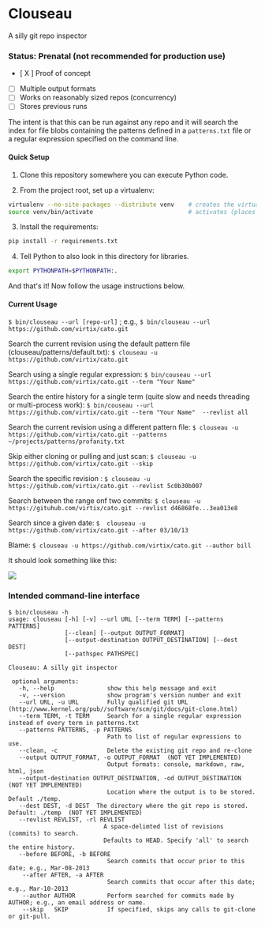 # Clouseau

A silly git repo inspector

### Status: Prenatal (not recommended for production use)

- [ X ] Proof of concept
- [ ] Multiple output formats
- [ ] Works on reasonably sized repos (concurrency)
- [ ] Stores previous runs

The intent is that this can be run against any repo and it will search the index for 
file blobs containing the patterns defined in a ```patterns.txt``` file or a regular expression 
specified on the command line.


#### Quick Setup

1. Clone this repository somewhere you can execute Python code.

2. From the project root, set up a virtualenv:

```sh
virtualenv --no-site-packages --distribute venv    # creates the virtualenv named "venv"
source venv/bin/activate                           # activates (places you in) the virtualenv
```

3. Install the requirements:

```sh
pip install -r requirements.txt
```

4. Tell Python to also look in this directory for libraries.

```sh
export PYTHONPATH=$PYTHONPATH:.
```

And that's it! Now follow the usage instructions below.


#### Current Usage

```$ bin/clouseau --url [repo-url]``` ; e.g., ```$ bin/clouseau --url https://github.com/virtix/cato.git``` 

Search the current revision using the default pattern file (clouseau/patterns/default.txt):
```$ clouseau -u https://github.com/virtix/cato.git```

Search using a single regular expression:
```$ bin/couseau --url https://github.com/virtix/cato.git --term "Your Name"```

Search the entire history for a single term (quite slow and needs threading or multi-process work):
```$ bin/couseau --url https://github.com/virtix/cato.git --term "Your Name"  --revlist all```

Search the current revision using a different pattern file:
```$ clouseau -u https://github.com/virtix/cato.git --patterns ~/projects/patterns/profanity.txt```

Skip either cloning or pulling and just scan:
```$ clouseau -u https://github.com/virtix/cato.git --skip```

Search the specific revision :
```$ clouseau -u https://github.com/virtix/cato.git --revlist 5c0b30b007```

Search between the range onf two commits:
```$ clouseau -u https://gituhub.com/virtix/cato.git --revlist d46868fe...3ea013e8```

Search since a given date:
```$  clouseau -u https://github.com/virtix/cato.git --after 03/10/13```

Blame:
```$ clouseau -u https://github.com/virtix/cato.git --author bill```


            

It should look something like this:

![](https://raw.github.com/virtix/clouseau/master/ss.png)


### Intended command-line interface 

```
$ bin/clouseau -h
usage: clouseau [-h] [-v] --url URL [--term TERM] [--patterns PATTERNS]
                [--clean] [--output OUTPUT_FORMAT]
                [--output-destination OUTPUT_DESTINATION] [--dest DEST]
                [--pathspec PATHSPEC]
                                                
Clouseau: A silly git inspector
                                                
 optional arguments:
   -h, --help               show this help message and exit
   -v, --version            show program's version number and exit
   --url URL, -u URL        Fully qualified git URL (http://www.kernel.org/pub//software/scm/git/docs/git-clone.html)
   --term TERM, -t TERM     Search for a single regular expression instead of every term in patterns.txt
   --patterns PATTERNS, -p PATTERNS
                            Path to list of regular expressions to use.
   --clean, -c              Delete the existing git repo and re-clone
   --output OUTPUT_FORMAT, -o OUTPUT_FORMAT  (NOT YET IMPLEMENTED)
                            Output formats: console, markdown, raw, html, json
   --output-destination OUTPUT_DESTINATION, -od OUTPUT_DESTINATION  (NOT YET IMPLEMENTED)
                            Location where the output is to be stored. Default ./temp.
   --dest DEST, -d DEST  The directory where the git repo is stored. Default: ./temp  (NOT YET IMPLEMENTED)
   --revlist REVLIST, -rl REVLIST
                           A space-delimted list of revisions (commits) to search. 
                           Defaults to HEAD. Specify 'all' to search the entire history.
   --before BEFORE, -b BEFORE
                            Search commits that occur prior to this date; e.g., Mar-08-2013
    --after AFTER, -a AFTER
                            Search commits that occur after this date; e.g., Mar-10-2013
    --author AUTHOR         Perform searched for commits made by AUTHOR; e.g., an email address or name.
    --skip   SKIP           If specified, skips any calls to git-clone or git-pull.
